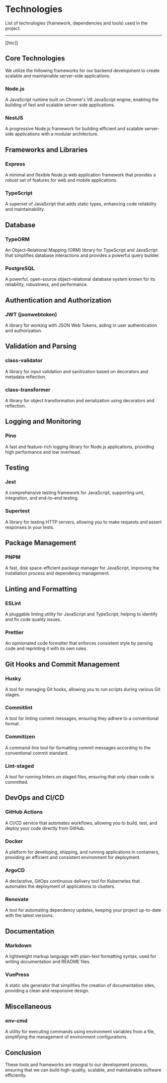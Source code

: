 # Technologies

List of technologies (framework, dependencies and tools) used in the project.

---

[[toc]]

## Core Technologies

We utilize the following frameworks for our backend development to create scalable and maintainable server-side applications.

### Node.js

A JavaScript runtime built on Chrome's V8 JavaScript engine, enabling the building of fast and scalable server-side applications.

### NestJS

A progressive Node.js framework for building efficient and scalable server-side applications with a modular architecture.

## Frameworks and Libraries

### Express

A minimal and flexible Node.js web application framework that provides a robust set of features for web and mobile applications.

### TypeScript

A superset of JavaScript that adds static types, enhancing code reliability and maintainability.

## Database

### TypeORM

An Object-Relational Mapping (ORM) library for TypeScript and JavaScript that simplifies database interactions and provides a powerful query builder.

### PostgreSQL

A powerful, open-source object-relational database system known for its reliability, robustness, and performance.

## Authentication and Authorization

### JWT (jsonwebtoken)

A library for working with JSON Web Tokens, aiding in user authentication and authorization.

## Validation and Parsing

### class-validator

A library for input validation and sanitization based on decorators and metadata reflection.

### class-transformer

A library for object transformation and serialization using decorators and reflection.

## Logging and Monitoring

### Pino

A fast and feature-rich logging library for Node.js applications, providing high performance and low overhead.

## Testing

### Jest

A comprehensive testing framework for JavaScript, supporting unit, integration, and end-to-end testing.

### Supertest

A library for testing HTTP servers, allowing you to make requests and assert responses in your tests.

## Package Management

### PNPM

A fast, disk space-efficient package manager for JavaScript, improving the installation process and dependency management.

## Linting and Formatting

### ESLint

A pluggable linting utility for JavaScript and TypeScript, helping to identify and fix code quality issues.

### Prettier

An opinionated code formatter that enforces consistent style by parsing code and reprinting it with its own rules.

## Git Hooks and Commit Management

### Husky

A tool for managing Git hooks, allowing you to run scripts during various Git stages.

### Commitlint

A tool for linting commit messages, ensuring they adhere to a conventional format.

### Commitizen

A command-line tool for formatting commit messages according to the conventional commit standard.

### Lint-staged

A tool for running linters on staged files, ensuring that only clean code is committed.

## DevOps and CI/CD

### GitHub Actions

A CI/CD service that automates workflows, allowing you to build, test, and deploy your code directly from GitHub.

### Docker

A platform for developing, shipping, and running applications in containers, providing an efficient and consistent environment for deployment.

### ArgoCD

A declarative, GitOps continuous delivery tool for Kubernetes that automates the deployment of applications to clusters.

### Renovate

A tool for automating dependency updates, keeping your project up-to-date with the latest versions.

## Documentation

### Markdown

A lightweight markup language with plain-text formatting syntax, used for writing documentation and README files.

### VuePress

A static site generator that simplifies the creation of documentation sites, providing a clean and responsive design.

## Miscellaneous

### env-cmd

A utility for executing commands using environment variables from a file, simplifying the management of environment configurations.

## Conclusion

These tools and frameworks are integral to our development process, ensuring that we can build high-quality, scalable, and maintainable software efficiently.
